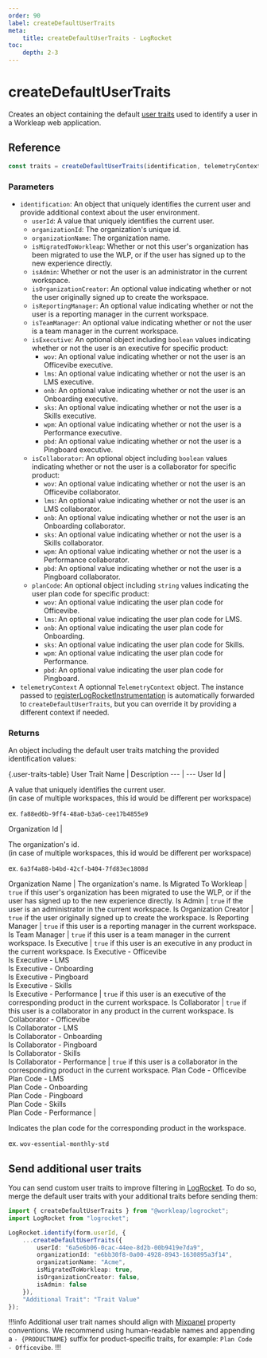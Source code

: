 ```yaml
---
order: 90
label: createDefaultUserTraits
meta:
    title: createDefaultUserTraits - LogRocket
toc:
    depth: 2-3
---
```


# createDefaultUserTraits

Creates an object containing the default [user traits](https://docs.logrocket.com/reference/identify#specify-other-user-traits) used to identify a user in a Workleap web application.

## Reference

```ts
const traits = createDefaultUserTraits(identification, telemetryContext?)
```

### Parameters

- `identification`: An object that uniquely identifies the current user and provide additional context about the user environment.
    - `userId`: A value that uniquely identifies the current user.
    - `organizationId`: The organization's unique id.
    - `organizationName`: The organization name.
    - `isMigratedToWorkleap`: Whether or not this user's organization has been migrated to use the WLP, or if the user has signed up to the new experience directly.
    - `isAdmin`: Whether or not the user is an administrator in the current workspace.
    - `isOrganizationCreator`: An optional value indicating whether or not the user originally signed up to create the workspace.
    - `isReportingManager`: An optional value indicating whether or not the user is a reporting manager in the current workspace.
    - `isTeamManager`: An optional value indicating whether or not the user is a team manager in the current workspace.
    - `isExecutive`: An optional object including `boolean` values indicating whether or not the user is an executive for specific product:
        - `wov`: An optional value indicating whether or not the user is an Officevibe executive.
        - `lms`: An optional value indicating whether or not the user is an LMS executive.
        - `onb`: An optional value indicating whether or not the user is an Onboarding executive.
        - `sks`: An optional value indicating whether or not the user is a Skills executive.
        - `wpm`: An optional value indicating whether or not the user is a Performance executive.
        - `pbd`: An optional value indicating whether or not the user is a Pingboard executive.
    - `isCollaborator`: An optional object including `boolean` values indicating whether or not the user is a collaborator for specific product:
        - `wov`: An optional value indicating whether or not the user is an Officevibe collaborator.
        - `lms`: An optional value indicating whether or not the user is an LMS collaborator.
        - `onb`: An optional value indicating whether or not the user is an Onboarding collaborator.
        - `sks`: An optional value indicating whether or not the user is a Skills collaborator.
        - `wpm`: An optional value indicating whether or not the user is a Performance collaborator.
        - `pbd`: An optional value indicating whether or not the user is a Pingboard collaborator.
    - `planCode`: An optional object including `string` values indicating the user plan code for specific product:
        - `wov`: An optional value indicating the user plan code for Officevibe.
        - `lms`: An optional value indicating the user plan code for LMS.
        - `onb`: An optional value indicating the user plan code for Onboarding.
        - `sks`: An optional value indicating the user plan code for Skills.
        - `wpm`: An optional value indicating the user plan code for Performance.
        - `pbd`: An optional value indicating the user plan code for Pingboard.
- `telemetryContext` A optionnal `TelemetryContext` object. The instance passed to [registerLogRocketInstrumentation](./registerLogRocketInstrumentation.md) is automatically forwarded to `createDefaultUserTraits`, but you can override it by providing a different context if needed.

### Returns

An object including the default user traits matching the provided identification values:

{.user-traits-table}
User Trait Name | Description
---  | ---
User Id | <p>A value that uniquely identifies the current user.<br/>(in case of multiple workspaces, this id would be different per workspace)</p><p>ex. `fa88ed6b-9ff4-48a0-b3a6-cee17b4855e9`</p>
Organization Id | <p>The organization's id.<br />(in case of multiple workspaces, this id would be different per workspace)</p><p>ex. `6a3f4a88-b4bd-42cf-b404-7fd83ec1808d`</p>
Organization Name | The organization's name.
Is Migrated To Workleap | `true` if this user's organization has been migrated to use the WLP, or if the user has signed up to the new experience directly.
Is Admin | `true` if the user is an administrator in the current workspace.
Is Organization Creator | `true` if the user originally signed up to create the workspace.
Is Reporting Manager | `true` if this user is a reporting manager in the current workspace.
Is Team Manager | `true` if this user is a team manager in the current workspace.
Is Executive | `true` if this user is an executive in any product  in the current workspace.
Is Executive - Officevibe<br/>Is Executive - LMS<br/>Is Executive - Onboarding<br/>Is Executive - Pingboard<br/>Is Executive - Skills<br/>Is Executive - Performance | `true` if this user is an executive of the corresponding product in the current workspace.
Is Collaborator | `true` if this user is a collaborator in any product in the current workspace.
Is Collaborator - Officevibe<br/>Is Collaborator - LMS<br />Is Collaborator - Onboarding<br/>Is Collaborator - Pingboard<br/>Is Collaborator - Skills<br/>Is Collaborator - Performance | `true` if this user is a collaborator in the corresponding product in the current workspace.
Plan Code - Officevibe<br/>Plan Code - LMS<br/>Plan Code - Onboarding<br/>Plan Code - Pingboard<br/>Plan Code - Skills<br/>Plan Code - Performance | <p>Indicates the plan code for the corresponding product in the workspace.</p><p>ex. `wov-essential-monthly-std`</p>

## Send additional user traits

You can send custom user traits to improve filtering in [LogRocket](https://app.logrocket.com). To do so, merge the default user traits with your additional traits before sending them:

```ts !#13
import { createDefaultUserTraits } from "@workleap/logrocket";
import LogRocket from "logrocket";

LogRocket.identify(form.userId, {
    ...createDefaultUserTraits({
        userId: "6a5e6b06-0cac-44ee-8d2b-00b9419e7da9",
        organizationId: "e6bb30f8-0a00-4928-8943-1630895a3f14",
        organizationName: "Acme",
        isMigratedToWorkleap: true,
        isOrganizationCreator: false,
        isAdmin: false
    }),
    "Additional Trait": "Trait Value"
});
```

!!!info
Additional user trait names should align with [Mixpanel](https://mixpanel.com/) property conventions. We recommend using human-readable names and appending a `- {PRODUCTNAME}` suffix for product-specific traits, for example: `Plan Code - Officevibe`.
!!!


